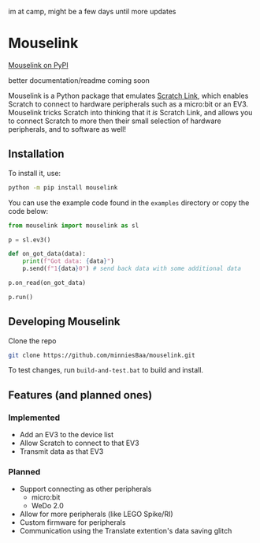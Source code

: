 im at camp, might be a few days until more updates 
# Mouselink

[Mouselink on PyPI](https://pypi.org/project/mouselink/)

better documentation/readme coming soon

Mouselink is a Python package that emulates [Scratch Link](https://scratch.mit.edu/download/scratch-link), which enables Scratch to connect to hardware peripherals such as a micro:bit or an EV3. Mouselink tricks Scratch into thinking that it *is* Scratch Link, and allows you to connect Scratch to more then their small selection of hardware peripherals, and to software as well!

## Installation

To install it, use:

```bash
python -m pip install mouselink
```

You can use the example code found in the `examples` directory or copy the code below:

```python
from mouselink import mouselink as sl

p = sl.ev3()

def on_got_data(data):
    print(f"Got data: {data}")
    p.send(f"1{data}0") # send back data with some additional data

p.on_read(on_got_data)

p.run()
```

## Developing Mouselink

Clone the repo

```bash
git clone https://github.com/minniesBaa/mouselink.git
```

To test changes, run `build-and-test.bat` to build and install.

## Features (and planned ones)

### Implemented

- Add an EV3 to the device list
- Allow Scratch to connect to that EV3
- Transmit data as that EV3

### Planned

- Support connecting as other peripherals
  - micro:bit
  - WeDo 2.0
- Allow for more peripherals (like LEGO Spike/RI)
- Custom firmware for peripherals
- Communication using the Translate extention's data saving glitch
